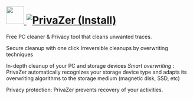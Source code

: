 # [<img src="https://cdn.jsdelivr.net/gh/AdmiringWorm/chocolatey-packages@4186f9b8e5f01268d77ce22ee9ce679345b31a1c/automatic/privazer/icons/128x128.png" height="48" width="48" /> ![PrivaZer (Install)](<https://img.shields.io/chocolatey/v/privazer.install.svg?label=PrivaZer%20(Install)&style=for-the-badge>)](https://community.chocolatey.org/packages/privazer.install)

Free PC cleaner & Privacy tool that cleans unwanted traces.

Secure cleanup with one click Irreversible cleanups by overwriting techniques

In-depth cleanup of your PC and storage devices _Smart overwriting_ : PrivaZer automatically recognizes your storage device type and adapts its overwriting algorithms to the storage medium (magnetic disk, SSD, etc)

Privacy protection: PrivaZer prevents recovery of your activities.
